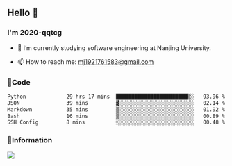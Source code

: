 ## Hello 👋


### I'm 2020-qqtcg

- 🔭 I’m currently studying software engineering at Nanjing University. 
<!-- - 🌱 I’m currently learning MLsys and -->
<!-- - 👯 I’m looking to collaborate on ... -->
<!-- - 🤔 I’m looking for help with ... -->
<!-- - 💬 Ask me about ... -->
- 📫 How to reach me: mj1921761583@gmail.com
<!-- - 😄 Pronouns: ... -->
<!-- - ⚡ Fun fact: ... -->

### 🌱Code
<!--START_SECTION:waka-->

```txt
Python             29 hrs 17 mins  ███████████████████████▒░   93.96 %
JSON               39 mins         ▓░░░░░░░░░░░░░░░░░░░░░░░░   02.14 %
Markdown           35 mins         ▒░░░░░░░░░░░░░░░░░░░░░░░░   01.92 %
Bash               16 mins         ▒░░░░░░░░░░░░░░░░░░░░░░░░   00.89 %
SSH Config         8 mins          ░░░░░░░░░░░░░░░░░░░░░░░░░   00.48 %
```

<!--END_SECTION:waka-->

### 💬Information
![](https://github-readme-stats.vercel.app/api?username=2020-qqtcg&theme=buefy&hide_border=false)


<!-- <div align="center"> <img src="https://github-readme-activity-graph.vercel.app/graph?username=2020-qqtcg&theme=minimal" /> </div> -->


